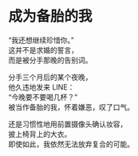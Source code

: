 # 成为备胎的我

“我还想继续珍惜你。”\
这并不是求婚的誓言，\
而是被分手那晚的告别词。

分手三个月后的某个夜晚，\
他久违地发来 LINE：\
“今晚要不要喝几杯？”\
被当作备胎的我，怀着嫌恶，叹了口气。

还是习惯性地用前置摄像头确认妆容，\
披上椅背上的大衣。\
即使如此，我依然无法放弃复合的可能。
